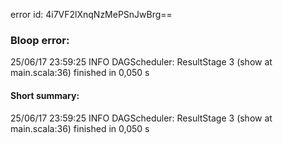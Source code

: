 error id: 4i7VF2lXnqNzMePSnJwBrg==
### Bloop error:

25/06/17 23:59:25 INFO DAGScheduler: ResultStage 3 (show at main.scala:36) finished in 0,050 s
#### Short summary: 

25/06/17 23:59:25 INFO DAGScheduler: ResultStage 3 (show at main.scala:36) finished in 0,050 s
